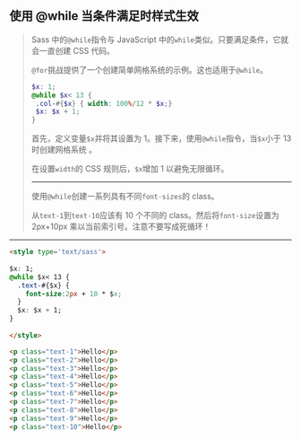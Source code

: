## 使用 @while 当条件满足时样式生效

> Sass 中的`@while`指令与 JavaScript 中的`while`类似。只要满足条件，它就会一直创建 CSS 代码。
>
> `@for`挑战提供了一个创建简单网格系统的示例。这也适用于`@while`。
>
> ```scss
> $x: 1;
> @while $x< 13 {
>  .col-#{$x} { width: 100%/12 * $x;}
>  $x: $x + 1;
> }
> ```
>
> 首先，定义变量`$x`并将其设置为 1。接下来，使用`@while`指令，当`$x`小于 13 时创建网格系统 。
>
> 在设置`width`的 CSS 规则后，`$x`增加 1 以避免无限循环。
>
> ------
>
> 使用`@while`创建一系列具有不同`font-sizes`的 class。
>
> 从`text-1`到`text-10`应该有 10 个不同的 class。然后将`font-size`设置为 2px+10px 乘以当前索引号。注意不要写成死循环！

---

```html
<style type='text/sass'>
  
$x: 1;
@while $x< 13 {
  .text-#{$x} { 
  	font-size:2px + 10 * $x;
  }
  $x: $x + 1;
}
  
</style>

<p class="text-1">Hello</p>
<p class="text-2">Hello</p>
<p class="text-3">Hello</p>
<p class="text-4">Hello</p>
<p class="text-5">Hello</p>
<p class="text-6">Hello</p>
<p class="text-7">Hello</p>
<p class="text-8">Hello</p>
<p class="text-9">Hello</p>
<p class="text-10">Hello</p>
```

